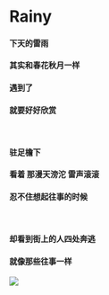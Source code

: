 # Rainy
#### 下天的雷雨
#### 其实和春花秋月一样
#### 遇到了
#### 就要好好欣赏

</br>

#### 驻足檐下
#### 看着 那漫天滂沱 雷声滚滚
#### 忍不住想起往事的时候

</br>

#### 却看到街上的人四处奔逃
#### 就像那些往事一样

<img src="https://rainy.0x50j.com/images/rain1.jpg">
